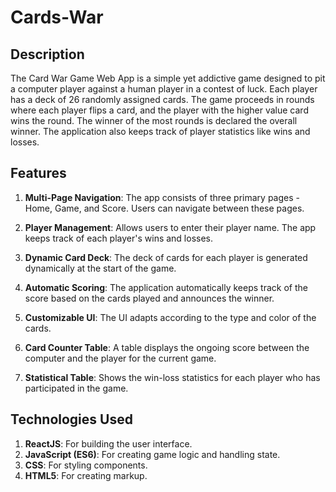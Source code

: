 # Cards-War

## Description
The Card War Game Web App is a simple yet addictive game designed to pit a computer player against a human player in a contest of luck. Each player has a deck of 26 randomly assigned cards. The game proceeds in rounds where each player flips a card, and the player with the higher value card wins the round. The winner of the most rounds is declared the overall winner. The application also keeps track of player statistics like wins and losses.

## Features

1. **Multi-Page Navigation**: The app consists of three primary pages - Home, Game, and Score. Users can navigate between these pages.

2. **Player Management**: Allows users to enter their player name. The app keeps track of each player's wins and losses.

3. **Dynamic Card Deck**: The deck of cards for each player is generated dynamically at the start of the game.

4. **Automatic Scoring**: The application automatically keeps track of the score based on the cards played and announces the winner.

5. **Customizable UI**: The UI adapts according to the type and color of the cards.

6. **Card Counter Table**: A table displays the ongoing score between the computer and the player for the current game.

7. **Statistical Table**: Shows the win-loss statistics for each player who has participated in the game.

## Technologies Used

1. **ReactJS**: For building the user interface.
2. **JavaScript (ES6)**: For creating game logic and handling state.
3. **CSS**: For styling components.
4. **HTML5**: For creating markup.


